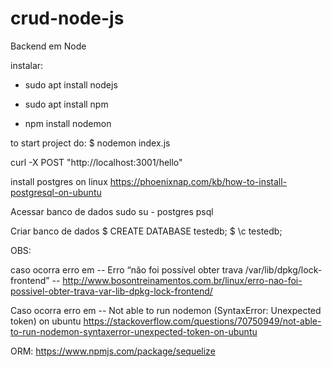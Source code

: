 # crud-node-js
Backend em Node

instalar:

- sudo apt install nodejs

- sudo apt install npm

- npm install nodemon

to start  project do:
$ nodemon index.js

curl -X POST "http://localhost:3001/hello"

install postgres on linux
https://phoenixnap.com/kb/how-to-install-postgresql-on-ubuntu

Acessar banco de dados
 sudo su - postgres
 psql
 
Criar banco de dados
$ CREATE DATABASE testedb;
$ \c testedb;



OBS: 

caso ocorra erro em -- Erro “não foi possível obter trava /var/lib/dpkg/lock-frontend” --
http://www.bosontreinamentos.com.br/linux/erro-nao-foi-possivel-obter-trava-var-lib-dpkg-lock-frontend/

Caso ocorra erro em -- Not able to run nodemon (SyntaxError: Unexpected token) on ubuntu
https://stackoverflow.com/questions/70750949/not-able-to-run-nodemon-syntaxerror-unexpected-token-on-ubuntu


ORM:
https://www.npmjs.com/package/sequelize
